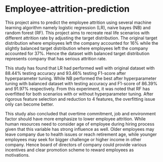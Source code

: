# Employee-attrition-prediction

This project aims to predict the employee attrition using several machine learning algorithm namely logistic regression (LR), naive bayes (NB) and random forest (RF). This project aims to recreate real life scenarios with different attrition rate by adjusting the target distribution. The original target distribution where employees left the company accounted for 16% while the slightly balanced target distribution where employees left the company accounted for 37%. Hence the dataset with balanced target distribution represents company that has serious attrition rate. 

This study has found that LR had performed well with original dataset with 88.44% testing accuracy and 93.46% testing F1-score after hyperparameter tuning. While NB performed the best after hyperparameter tuning with balanced dataset with testing accuracy and F1-score of 86.39% and 91.97% respectively. From this experiment, it was noted that RF has overfitted for both scenarios with or without hyperparameter tuning. After rigorous feature selection and reduction to 4 features, the overfitting issue only can become better.

This study also concluded that overtime commitment, job and environment factor should have more emphasize to lower employee attrition. While human resources need to consider age of employee during hiring process given that this variable has strong influence as well. Older employees may leave company due to health issues or reach retirement age, while younger employees may seek for bigger challenge or higher income in other company. Hence board of directors of company could provide various incentives and clear promotion scheme to reward employees as motivations. 
